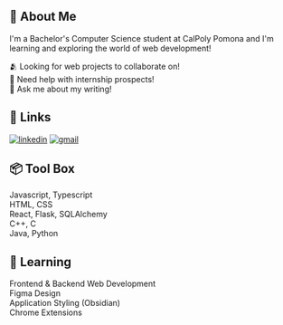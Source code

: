 ## 📡 About Me
I'm a Bachelor's Computer Science student at CalPoly Pomona and I'm learning and exploring the world of web development!

🫂 Looking for web projects to collaborate on!       
📨 Need help with internship prospects!      
📝 Ask me about my writing!        

## 🔗 Links
[![linkedin](https://img.shields.io/badge/linkedin-0A66C2?style=for-the-badge&logo=linkedin&logoColor=white)](https://www.linkedin.com/in/vdeleon-ca/)
[![gmail](https://img.shields.io/badge/Gmail-D14836?style=for-the-badge&logo=gmail&logoColor=white)](mailto:valeriedeleon4521@gmail.com)

## 📦 Tool Box
Javascript, Typescript     
HTML, CSS    
React, Flask, SQLAlchemy    
C++, C    
Java, Python

## 🌱 Learning   
Frontend & Backend Web Development     
Figma Design               
Application Styling (Obsidian)  
Chrome Extensions  
